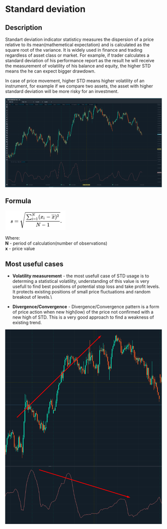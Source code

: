 # Standard deviation

## Description  <a href="#description" id="description"></a>

Standart deviation indicator statisticy measures  the dispersion of a price relative to its mean(mathemetical expectation) and is calculated as the square root of the variance. It is widely used in finance and trading regardless of asset class or market. For example, if trader calculates a standard deviation of his performance report as the result he will receive the measurement of volatility of his balance and equity, the higher STD means the he can expect bigger drawdown.

In case of price movement, higher STD means higher volatility of an instrument, for example if we compare two assets, the asset with higher standard deviation will be more risky for an investment.

![](<../../../../.gitbook/assets/image (19).png>)

## &#x20;Formula

<div align="left">

<img src="../../../../.gitbook/assets/image (16).png" alt="">

</div>

Where:\
**N** - period of calculation(number of observations)\
**x** - price value



## Most useful cases <a href="#most-useful-cases" id="most-useful-cases"></a>

* **Volatility measurement** - the most usefull case of STD usage is to determing a statistical volatility, understanding of this value is very usefull to find best positions of potential stop loss and take profit levels. It protects existing positions of small price fluctuations and random breakout of levels.\

* **Divergence/Convergence** - Divergence/Convergence pattern is a form of price action when new high(low) of the price not confirmed with a new high of STD. This is a very good approach to find a weakness of existing trend.

![](<../../../../.gitbook/assets/image (17).png>)

